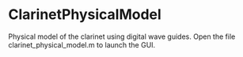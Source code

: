 # ClarinetPhysicalModel

Physical model of the clarinet using digital wave guides. Open the file clarinet_physical_model.m to launch the GUI.
